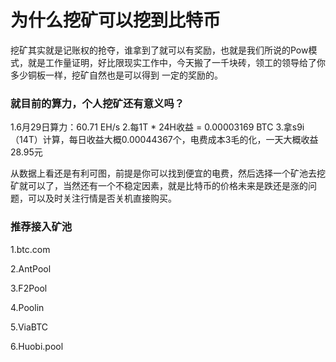 # 为什么挖矿可以挖到比特币


挖矿其实就是记账权的抢夺，谁拿到了就可以有奖励，也就是我们所说的Pow模式，就是工作量证明，好比限现实工作中，今天搬了一千块砖，领工的领导给了你多少铜板一样，挖矿自然也是可以得到
一定的奖励的。

### 就目前的算力，个人挖矿还有意义吗？


1.6月29日算力：60.71 EH/s
2.每1T * 24H收益 = 0.00003169 BTC
3.拿s9i（14T）计算，每日收益大概0.00044367个，电费成本3毛的化，一天大概收益28.95元

从数据上看还是有利可图，前提是你可以找到便宜的电费，然后选择一个矿池去挖矿就可以了，当然还有一个不稳定因素，就是比特币的价格未来是跌还是涨的问题，可以及时关注行情是否关机直接购买。


### 推荐接入矿池

1.btc.com

2.AntPool

3.F2Pool

4.Poolin

5.ViaBTC

6.Huobi.pool
